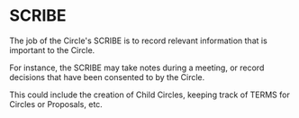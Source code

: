 # SCRIBE

The job of the Circle's SCRIBE is to record relevant information that is important to the Circle.

For instance, the SCRIBE may take notes during a meeting, or record decisions that have been consented to by the Circle.

This could include the creation of Child Circles, keeping track of TERMS for Circles or Proposals, etc.
